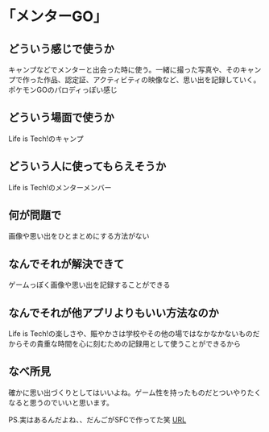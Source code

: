 # ｢メンターGO｣

## どういう感じで使うか
キャンプなどでメンターと出会った時に使う。一緒に撮った写真や、そのキャンプで作った作品、認定証、アクティビティの映像など、思い出を記録していく。ポケモンGOのパロディっぽい感じ

## どういう場面で使うか
Life is Tech!のキャンプ

## どういう人に使ってもらえそうか
Life is Tech!のメンターメンバー

## 何が問題で
画像や思い出をひとまとめにする方法がない

## なんでそれが解決できて
ゲームっぽく画像や思い出を記録することができる

## なんでそれが他アプリよりもいい方法なのか
Life is Tech!の楽しさや、賑やかさは学校やその他の場ではなかなかないものだからその貴重な時間を心に刻むための記録用として使うことができるから

## なべ所見
確かに思い出づくりとしてはいいよね。ゲーム性を持ったものだとついやりたくなると思うのでいいと思います。


PS.実はあるんだよね、、だんごがSFCで作ってた笑
[URL](https://unityroom.com/games/sfcmentor?fbclid=IwAR1SKbtxRY8vA9KpnSRkaPz16RzwXUEJldoLixFzbCGjXxZCeRNJuS1rPbM)
